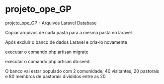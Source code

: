 # projeto_ope_GP
projeto_ope_GP - Arquivos Laravel Database

Copiar arquivos de cada pasta para a mesma pasta no laravel

Após excluir o banco de dados Laravel e cria-lo novamente

executar o comando php artisan migrate

executar o comando php artisan db:seed

O banco vai estar populado com 2 comunidade, 40 visitantes, 20 pastorais e 80 membros de pastorais divididos entre as 20
